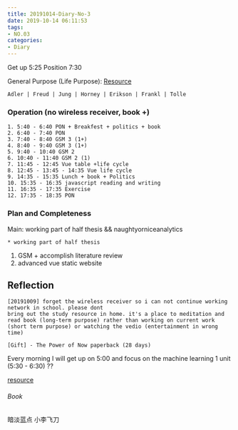 ```yaml
---
title: 20191014-Diary-No-3
date: 2019-10-14 06:11:53
tags:
- NO.03
categories:
- Diary
---
```


Get up 5:25 Position 7:30

General Purpose (Life Purpose):
[Resource](https://courses.lumenlearning.com/wsu-sandbox/chapter/neo-freudians-adler-erikson-jung-and-horney/)

	Adler | Freud | Jung | Horney | Erikson | Frankl | Tolle


### Operation (no wireless receiver, book +)
	1. 5:40 - 6:40 PON + Breakfest + politics + book 
	2. 6:40 - 7:40 PON
	3. 7:40 - 8:40 GSM 3 (1+)
	4. 8:40 - 9:40 GSM 3 (1+)
	5. 9:40 - 10:40 GSM 2 
	6. 10:40 - 11:40 GSM 2 (1)
	7. 11:45 - 12:45 Vue table +life cycle
	8. 12:45 - 13:45 - 14:35 Vue life cycle
	9. 14:35 - 15:35 Lunch + book + Politics
	10. 15:35 - 16:35 javascript reading and writing
	11. 16:35 - 17:35 Exercise
	12. 17:35 - 18:35 PON



### Plan and Completeness

Main: working part of half thesis && naughtyorniceanalytics

	* working part of half thesis
1. GSM + accomplish literature review
2. advanced vue static website



## Reflection
	[20191009] forget the wireless receiver so i can not continue working network in school. please dont 
 	bring out the study resource in home. it's a place to meditation and read book (long-term purpose) rather than working on current work (short term purpose) or watching the vedio (entertainment in wrong time)

 	[Gift] - The Power of Now paperback (28 days)


Every morning I will get up on 5:00 and focus on the machine learning 1 unit (5:30 - 6:30) ??

[resource](http://www.ishenping.com/ArtInfo/967893.html)


###### Book

暗淡蓝点
小李飞刀




